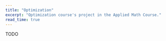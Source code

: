 ```yaml
---
title: "Optimization"
excerpt: "Optimization course's project in the Applied Math Course."
read_time: true
---
```


TODO

